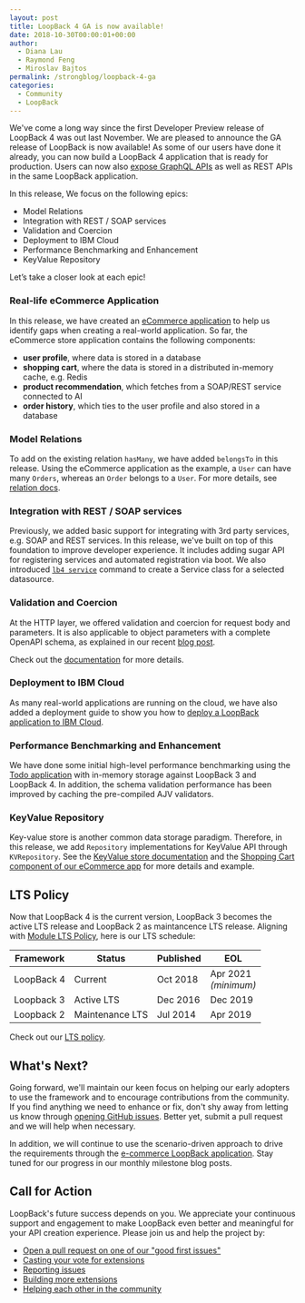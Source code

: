 ```yaml
---
layout: post
title: LoopBack 4 GA is now available!
date: 2018-10-30T00:00:01+00:00
author: 
  - Diana Lau
  - Raymond Feng
  - Miroslav Bajtos
permalink: /strongblog/loopback-4-ga
categories:
  - Community
  - LoopBack
---
```


We've come a long way since the first Developer Preview release of LoopBack 4 was out last November. We are pleased to announce the GA release of LoopBack is now available! As some of our users have done it already, you can now build a LoopBack 4 application that is ready for production. Users can now also [expose GraphQL APIs](http://v4.loopback.io/oasgraph.html) as well as REST APIs in the same LoopBack application.

In this release, We focus on the following epics:
- Model Relations
- Integration with REST / SOAP services
- Validation and Coercion
- Deployment to IBM Cloud
- Performance Benchmarking and Enhancement
- KeyValue Repository

Let’s take a closer look at each epic!

<!--more-->

### Real-life eCommerce Application
In this release, we have created an [eCommerce application](https://github.com/strongloop/loopback4-example-shopping) to help us identify gaps when creating a real-world application. So far, the eCommerce store application contains the following components:
- **user profile**, where data is stored in a database
- **shopping cart**, where the data is stored in a distributed in-memory cache, e.g. Redis
- **product recommendation**, which fetches from a SOAP/REST service connected to AI
- **order history**, which ties to the user profile and also stored in a database

### Model Relations
To add on the existing relation `hasMany`, we have added `belongsTo` in this release. Using the eCommerce application as the example, a `User` can have many `Orders`, whereas an `Order` belongs to a `User`. For more details, see [relation docs](fixme).

### Integration with REST / SOAP services
Previously, we added basic support for integrating with 3rd party services, e.g. SOAP and REST services. In this release, we've built on top of this foundation to improve developer experience. It includes adding sugar API for registering services and automated registration via boot. We also introduced [`lb4 service`](https://loopback.io/doc/en/lb4/Service-generator.html) command to create a Service class for a selected datasource.

### Validation and Coercion
At the HTTP layer, we offered validation and coercion for request body and parameters. It is also applicable to object parameters with a complete OpenAPI schema, as explained in our recent [blog post](https://strongloop.com/strongblog/fundamental-validations-for-http-requests/).

Check out the [documentation](https://loopback.io/doc/en/lb4/Parsing-requests.html) for more details. 

### Deployment to IBM Cloud
As many real-world applications are running on the cloud, we have also added a deployment guide to show you how to [deploy a LoopBack application to IBM Cloud](https://loopback.io/doc/en/lb4/Deploying-to-IBM-Cloud.html).

### Performance Benchmarking and Enhancement
We have done some initial high-level performance benchmarking using the [Todo application](https://loopback.io/doc/en/lb4/todo-tutorial.html) with in-memory storage against LoopBack 3 and LoopBack 4. In addition, the schema validation performance has been improved by caching the pre-compiled AJV validators.

### KeyValue Repository
Key-value store is another common data storage paradigm. Therefore, in this release, we add `Repository` implementations for KeyValue API through `KVRepository`. See the [KeyValue store documentation](https://loopback.io/doc/en/lb4/Repositories.html) and the [Shopping Cart component of our eCommerce app](https://github.com/strongloop/loopback4-example-shopping) for more details and example. 


## LTS Policy
Now that LoopBack 4 is the current version, LoopBack 3 becomes the active LTS release and LoopBack 2 as maintancence LTS release. Aligning with [Module LTS Policy](https://developer.ibm.com/node/2018/07/24/module-lts/), here is our LTS schedule: 


Framework | Status | Published | EOL 
-- | -- | -- | -- 
LoopBack 4 | Current | Oct 2018 | Apr 2021<br/>_(minimum)_
Loopback 3 | Active LTS | Dec 2016 | Dec 2019 
Loopback 2 | Maintenance LTS | Jul 2014 | Apr 2019 

Check out our [LTS policy](https://loopback.io/doc/en/contrib/Long-term-support.html).


## What's Next?

Going forward, we'll maintain our keen focus on helping our early adopters to use the framework and to encourage contributions from the community. If you find anything we need to enhance or fix, don't shy away from letting us know through [opening GitHub issues](https://github.com/strongloop/loopback-next/issues). Better yet, submit a pull request and we will help when necessary. 

In addition, we will continue to use the scenario-driven approach to drive the requirements through the [e-commerce LoopBack application](https://github.com/strongloop/loopback4-example-shopping). Stay tuned for our progress in our monthly milestone blog posts.

## Call for Action

LoopBack's future success depends on you. We appreciate your continuous support and engagement to make LoopBack even better and meaningful for your API creation experience. Please join us and help the project by:

- [Open a pull request on one of our "good first issues"](https://github.com/strongloop/loopback-next/labels/good%20first%20issue)
- [Casting your vote for extensions](https://github.com/strongloop/loopback-next/issues/512)
- [Reporting issues](https://github.com/strongloop/loopback-next/issues)
- [Building more extensions](https://github.com/strongloop/loopback-next/issues/647)
- [Helping each other in the community](https://groups.google.com/forum/#!forum/loopbackjs)
